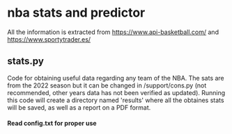 # nba stats and predictor

All the information is extracted from https://www.api-basketball.com/ and https://www.sportytrader.es/

## stats.py

Code for obtaining useful data regarding any team of the NBA. The sats are from the 2022 season but it can be changed in /support/cons.py (not recommended, other years data has not been verified as updated).
Running this code will create a directory named 'results' where all the obtaines stats will be saved, as well as a report on a PDF format.

#### Read config.txt for proper use
